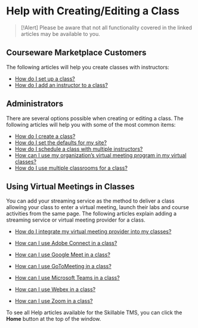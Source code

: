 # Help with Creating/Editing a Class

> [!Alert] Please be aware that not all functionality covered in the linked articles may be available to you.

## Courseware Marketplace Customers

The following articles will help you create classes with instructors:

- [How do I set up a class?](../arvato-marketplace/fulfilling-marketplace-order/set-up-class.md)
- [How do I add an instructor to a class?](../arvato-marketplace/fulfilling-marketplace-order/add-instructor-to-class.md)

## Administrators
There are several options possible when creating or editing a class. The following articles will help you with some of the most common items: 

- [How do I create a class?](../tms-administrators/classes/schedule/create-class.md)
- [How do I set the defaults for my site?](../tms-administrators/tms-fundamentals/set-defaults.md)
- [How do I schedule a class with multiple instructors?](../tms-administrators/classes/instructors/schedule-class-with-multiple-instructors.md)
- [How can I use my organization’s virtual meeting program in my virtual classes?](../tms-administrators/classes/classrooms-equipment/custom-virtual-classroom.md)
- [How do I use multiple classrooms for a class?](../tms-administrators/classes/classrooms-equipment/use-multiple-classrooms-for-class.md)

## Using Virtual Meetings in Classes
You can add your streaming service as the method to deliver a class allowing your class to enter a virtual meeting, launch their labs and course activities from the same page. The following articles explain adding a streaming service or virtual meeting provider for a class.

- [How do I integrate my virtual meeting provider into my classes?](/tms/tms-administrators/classes/virtual-meetings/integratevirtualmeetingprovider.md)

- [How can I use Adobe Connect in a class?](/tms/tms-administrators/classes/virtual-meetings/streaming-adobeconnect.md)

- [How can I use Google Meet in a class?](/tms/tms-administrators/classes/virtual-meetings/streaming-googlemeet.md)

- [How can I use GoToMeeting in a class?](/tms/tms-administrators/classes/virtual-meetings/streaming-gotomeeting.md)

- [How can I use Microsoft Teams in a class?](/tms/tms-administrators/classes/virtual-meetings/streaming-teams.md)

- [How can I use Webex in a class?](/tms/tms-administrators/classes/virtual-meetings/streaming-webex.md)

- [How can I use Zoom in a class?](/tms/tms-administrators/classes/virtual-meetings/streaming-zoom.md)

To see all Help articles available for the Skillable TMS, you can click the **Home** button at the top of the window.
